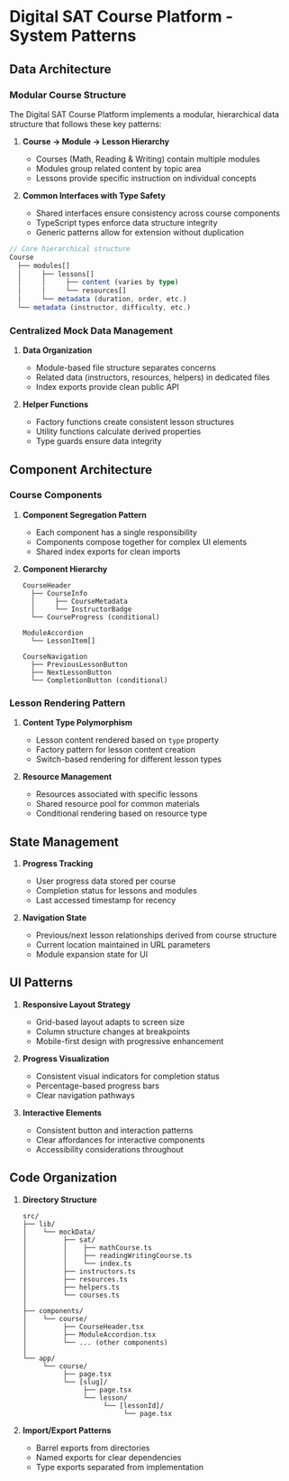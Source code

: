# Digital SAT Course Platform - System Patterns

## Data Architecture

### Modular Course Structure

The Digital SAT Course Platform implements a modular, hierarchical data structure that follows these key patterns:

1. **Course → Module → Lesson Hierarchy**
   - Courses (Math, Reading & Writing) contain multiple modules
   - Modules group related content by topic area
   - Lessons provide specific instruction on individual concepts

2. **Common Interfaces with Type Safety**
   - Shared interfaces ensure consistency across course components
   - TypeScript types enforce data structure integrity
   - Generic patterns allow for extension without duplication

```typescript
// Core hierarchical structure
Course
  ├── modules[]
  │     ├── lessons[]
  │     │     ├── content (varies by type)
  │     │     └── resources[]
  │     └── metadata (duration, order, etc.)
  └── metadata (instructor, difficulty, etc.)
```

### Centralized Mock Data Management

1. **Data Organization**
   - Module-based file structure separates concerns
   - Related data (instructors, resources, helpers) in dedicated files
   - Index exports provide clean public API

2. **Helper Functions**
   - Factory functions create consistent lesson structures
   - Utility functions calculate derived properties
   - Type guards ensure data integrity

## Component Architecture

### Course Components

1. **Component Segregation Pattern**
   - Each component has a single responsibility
   - Components compose together for complex UI elements
   - Shared index exports for clean imports

2. **Component Hierarchy**
   ```
   CourseHeader
     ├── CourseInfo
     │     ├── CourseMetadata
     │     └── InstructorBadge
     └── CourseProgress (conditional)
   
   ModuleAccordion
     └── LessonItem[]
   
   CourseNavigation
     ├── PreviousLessonButton
     ├── NextLessonButton
     └── CompletionButton (conditional)
   ```

### Lesson Rendering Pattern

1. **Content Type Polymorphism**
   - Lesson content rendered based on `type` property
   - Factory pattern for lesson content creation
   - Switch-based rendering for different lesson types

2. **Resource Management**
   - Resources associated with specific lessons
   - Shared resource pool for common materials
   - Conditional rendering based on resource type

## State Management

1. **Progress Tracking**
   - User progress data stored per course
   - Completion status for lessons and modules
   - Last accessed timestamp for recency

2. **Navigation State**
   - Previous/next lesson relationships derived from course structure
   - Current location maintained in URL parameters
   - Module expansion state for UI

## UI Patterns

1. **Responsive Layout Strategy**
   - Grid-based layout adapts to screen size
   - Column structure changes at breakpoints
   - Mobile-first design with progressive enhancement

2. **Progress Visualization**
   - Consistent visual indicators for completion status
   - Percentage-based progress bars
   - Clear navigation pathways

3. **Interactive Elements**
   - Consistent button and interaction patterns
   - Clear affordances for interactive components
   - Accessibility considerations throughout

## Code Organization

1. **Directory Structure**
   ```
   src/
   ├── lib/
   │    └── mockData/
   │         ├── sat/
   │         │    ├── mathCourse.ts
   │         │    ├── readingWritingCourse.ts
   │         │    └── index.ts
   │         ├── instructors.ts
   │         ├── resources.ts
   │         ├── helpers.ts
   │         └── courses.ts
   │
   ├── components/
   │    └── course/
   │         ├── CourseHeader.tsx
   │         ├── ModuleAccordion.tsx
   │         └── ... (other components)
   │
   └── app/
        └── course/
             ├── page.tsx
             └── [slug]/
                  ├── page.tsx
                  └── lesson/
                       └── [lessonId]/
                            └── page.tsx
   ```

2. **Import/Export Patterns**
   - Barrel exports from directories
   - Named exports for clear dependencies
   - Type exports separated from implementation
